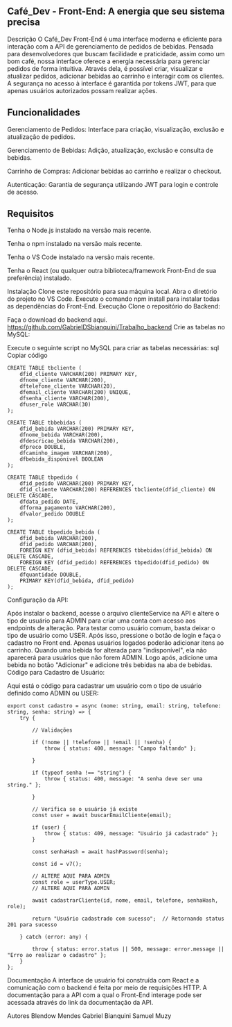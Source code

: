 ## Café_Dev - Front-End: A energia que seu sistema precisa
Descrição
O Café_Dev Front-End é uma interface moderna e eficiente para interação com a API de gerenciamento de pedidos de bebidas. Pensada para desenvolvedores que buscam facilidade e praticidade, assim como um bom café, nossa interface oferece a energia necessária para gerenciar pedidos de forma intuitiva. Através dela, é possível criar, visualizar e atualizar pedidos, adicionar bebidas ao carrinho e interagir com os clientes. A segurança no acesso à interface é garantida por tokens JWT, para que apenas usuários autorizados possam realizar ações.

## Funcionalidades
Gerenciamento de Pedidos: Interface para criação, visualização, exclusão e atualização de pedidos.

Gerenciamento de Bebidas: Adição, atualização, exclusão e consulta de bebidas.

Carrinho de Compras: Adicionar bebidas ao carrinho e realizar o checkout.

Autenticação: Garantia de segurança utilizando JWT para login e controle de acesso.

## Requisitos
Tenha o Node.js instalado na versão mais recente.

Tenha o npm instalado na versão mais recente.

Tenha o VS Code instalado na versão mais recente.

Tenha o React (ou qualquer outra biblioteca/framework Front-End de sua preferência) instalado.

Instalação
Clone este repositório para sua máquina local.
Abra o diretório do projeto no VS Code.
Execute o comando npm install para instalar todas as dependências do Front-End.
Execução
Clone o repositório do Backend:

Faça o download do backend aqui.
https://github.com/GabrielDSbianquini/Trabalho_backend
Crie as tabelas no MySQL:

Execute o seguinte script no MySQL para criar as tabelas necessárias:
sql
Copiar código


    CREATE TABLE tbcliente (
        dfid_cliente VARCHAR(200) PRIMARY KEY,
        dfnome_cliente VARCHAR(200),
        dftelefone_cliente VARCHAR(20),
        dfemail_cliente VARCHAR(200) UNIQUE,
        dfsenha_cliente VARCHAR(200),
        dfuser_role VARCHAR(30)
    );
    
    CREATE TABLE tbbebidas (
        dfid_bebida VARCHAR(200) PRIMARY KEY,
        dfnome_bebida VARCHAR(200), 
        dfdescricao_bebida VARCHAR(200),
        dfpreco DOUBLE,
        dfcaminho_imagem VARCHAR(200),
        dfbebida_disponivel BOOLEAN
    );
    
    CREATE TABLE tbpedido (
        dfid_pedido VARCHAR(200) PRIMARY KEY,
        dfid_cliente VARCHAR(200) REFERENCES tbcliente(dfid_cliente) ON DELETE CASCADE,
        dfdata_pedido DATE,
        dfforma_pagamento VARCHAR(200),
        dfvalor_pedido DOUBLE
    );
    
    CREATE TABLE tbpedido_bebida (
        dfid_bebida VARCHAR(200),
        dfid_pedido VARCHAR(200),
        FOREIGN KEY (dfid_bebida) REFERENCES tbbebidas(dfid_bebida) ON DELETE CASCADE,
        FOREIGN KEY (dfid_pedido) REFERENCES tbpedido(dfid_pedido) ON DELETE CASCADE,
        dfquantidade DOUBLE,
        PRIMARY KEY(dfid_bebida, dfid_pedido)
    );
Configuração da API:

Após instalar o backend, acesse o arquivo clienteService na API e altere o tipo de usuário para ADMIN para criar uma conta com acesso aos endpoints de alteração. Para testar como usuário comum, basta deixar o tipo de usuário como USER.
Após isso, pressione o botão de login e faça o cadastro no Front end. Apenas usuários logados poderão adicionar itens ao carrinho. Quando uma bebida for alterada para "indisponível", ela não aparecerá para usuários que não forem ADMIN.
Logo após, adicione uma bebida no botão "Adicionar" e adicione três bebidas na aba de bebidas.
Código para Cadastro de Usuário:



Aqui está o código para cadastrar um usuário com o tipo de usuário definido como ADMIN ou USER:


    export const cadastro = async (nome: string, email: string, telefone: string, senha: string) => {
        try {
            
            // Validações
            
            if (!nome || !telefone || !email || !senha) {
                throw { status: 400, message: "Campo faltando" };  
            
            }
            
            if (typeof senha !== "string") {
                throw { status: 400, message: "A senha deve ser uma string." };  
            
            }
            
            // Verifica se o usuário já existe
            const user = await buscarEmailCliente(email);
    
            if (user) {
                throw { status: 409, message: "Usuário já cadastrado" }; 
            }
    
            const senhaHash = await hashPassword(senha);
    
            const id = v7();
            
            // ALTERE AQUI PARA ADMIN
            const role = userType.USER; 
            // ALTERE AQUI PARA ADMIN
            
            await cadastrarCliente(id, nome, email, telefone, senhaHash, role);
    
            return "Usuário cadastrado com sucesso";  // Retornando status 201 para sucesso
    
        } catch (error: any) {
    
            throw { status: error.status || 500, message: error.message || "Erro ao realizar o cadastro" };
        }
    };
Documentação
A interface de usuário foi construída com React e a comunicação com o backend é feita por meio de requisições HTTP. A documentação para a API com a qual o Front-End interage pode ser acessada através do link da documentação da API.

Autores
Blendow Mendes
Gabriel Bianquini
Samuel Muzy
